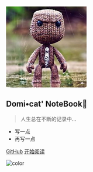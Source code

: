 <!-- _coverpage.md -->

![logo](assets/avatar.jpg)

## Domi•cat' NoteBook📗

> 人生总在不断的记录中...

- 写一点
- 再写一点

[GitHub](https://github.com/domixcat/xnotes/)
[开始阅读](#我的笔记本)

![color](#f0f0f0)